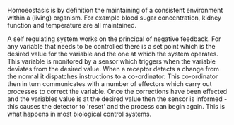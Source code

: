 Homoeostasis is by definition the maintaining of a consistent environment within a (living) organism. For example blood sugar concentration, kidney function and temperature are all maintained. 

A self regulating system works on the principal of negative feedback. For any variable that needs to be controlled there is a set point which is the desired value for the variable and the one at which the system operates. This variable is monitored by a sensor which triggers when the variable deviates from the desired value. When a receptor detects a change from the normal it dispatches instructions to a co-ordinator. This co-ordinator then in turn communicates with a number of effectors which carry out processes to correct the variable. Once the corrections have been effected and the variables value is at the desired value then the sensor is informed - this causes the detector to 'reset' and the process can begin again. This is what happens in most biological control systems.
